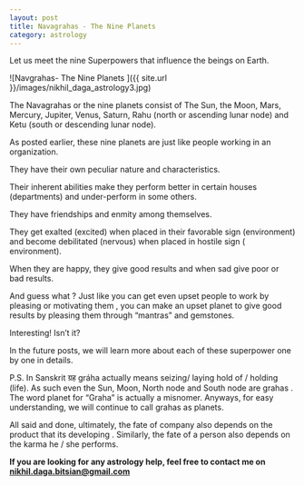```yaml
---
layout: post
title: Navagrahas - The Nine Planets
category: astrology
---
```


Let us meet the nine Superpowers that influence the beings on Earth.

![Navgrahas- The Nine Planets ]({{ site.url }}/images/nikhil_daga_astrology3.jpg)

The Navagrahas or the nine planets consist of  The Sun, the Moon, Mars, Mercury, Jupiter, Venus, Saturn, Rahu (north or ascending lunar node) and Ketu (south or descending lunar node).

As posted earlier, these nine planets are just like people working in an organization.

They have their own peculiar nature and characteristics.

Their inherent abilities make they perform better in certain houses (departments) and under-perform in some others.

They have friendships and enmity among themselves.

They get exalted (excited) when placed in their favorable sign (environment) and become debilitated (nervous) when placed in hostile sign ( environment).

When they are happy, they give good results and when sad give poor or bad results.

And guess what ?
Just like you can get even upset people to work by pleasing or motivating them , you can make an upset planet to give good results by pleasing them through “mantras” and gemstones.

Interesting! Isn’t it?

In the future posts, we will learn more about each of these superpower one by one in details.



P.S.
In Sanskrit ग्रह gráha actually means seizing/ laying hold of / holding (life).
As such even the Sun, Moon, North node and South node are grahas .
The word planet for “Graha” is actually a misnomer. Anyways, for easy understanding, we will continue to call grahas as planets.


All said and done, ultimately, the fate of company also depends on the product that its developing . Similarly, the fate of a person also depends on the karma he / she performs.

**If you are looking for any astrology help, feel free to contact me on nikhil.daga.bitsian@gmail.com**
